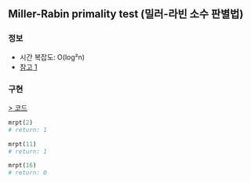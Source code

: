 ## Miller-Rabin primality test (밀러-라빈 소수 판별법)

### 정보
- 시간 복잡도: O(log²n)
- [참고 1](https://ko.wikipedia.org/wiki/밀러-라빈_소수판별법)
  
### 구현
[> 코드](./mrpt.py)

```python
mrpt(2)
# return: 1

mrpt(11)
# return: 1

mrpt(16)
# return: 0
```
